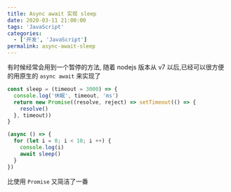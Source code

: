 ```yaml
---
title: Async await 实现 sleep
date: 2020-03-11 21:00:00
tags: 'JavaScript'
categories:
  - ['开发', 'JavaScript']
permalink: async-await-sleep
---
```


有时候经常会用到一个暂停的方法, 随着 nodejs 版本从 v7 以后,已经可以很方便的用原生的 `async await` 来实现了

```js
const sleep = (timeout = 3000) => {
  console.log('休眠', timeout, 'ms')
  return new Promise((resolve, reject) => setTimeout(() => {
    resolve()
  }, timeout))
}

(async () => {
  for (let i = 0; i < 10; i ++) {
    console.log(i)
    await sleep()
  }
})
```

比使用 `Promise` 又简洁了一番
